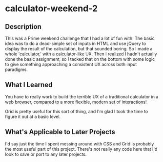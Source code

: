 # calculator-weekend-2

## Description
This was a Prime weekend challenge that I had a lot of fun with. The basic idea was to do a dead-simple set of inputs in HTML and use jQuery to display the result of the calculation, but that sounded boring. So I made a whole 'calculator,' with a calculator-like UX. Then I realized I hadn't actually done the basic assignment, so I tacked that on the bottom with some logic to give something approaching a consistent UX across both input paradigms.

## What I Learned
You have to really work to build the terrible UX of a traditional calculator in a web browser, compared to a more flexible, modern set of interactions!

Grid is pretty useful for this sort of thing, and I'm glad I took the time to figure it out at a basic level.

## What's Applicable to Later Projects
I'd say just the time I spent messing around with CSS and Grid is probably the most useful part of this project. There's not really any code here that I'd look to save or port to any later projects.